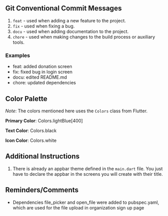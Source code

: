 ## Git Conventional Commit Messages

1. `feat` - used when adding a new feature to the project.
2. `fix` - used when fixing a bug.
3. `docu` - used when adding documentation to the project.
4. `chore` - used when making changes to the build process or auxiliary tools.

### Examples
- feat: added donation screen
- fix: fixed bug in login screen
- docu: edited README.md
- chore: updated dependencies

## Color Palette

*Note*: The colors mentioned here uses the `Colors` class from Flutter.

**Primary Color**: Colors.lightBlue[400]

**Text Color**: Colors.black

**Icon Color**: Colors.white

## Additional Instructions

1. There is already an appbar theme defined in the `main.dart` file. You just have to declare the appbar in the screens you will create with their title.

## Reminders/Comments
- Dependencies file_picker and open_file were added to pubspec.yaml, which are used for the file upload in organization sign up page
